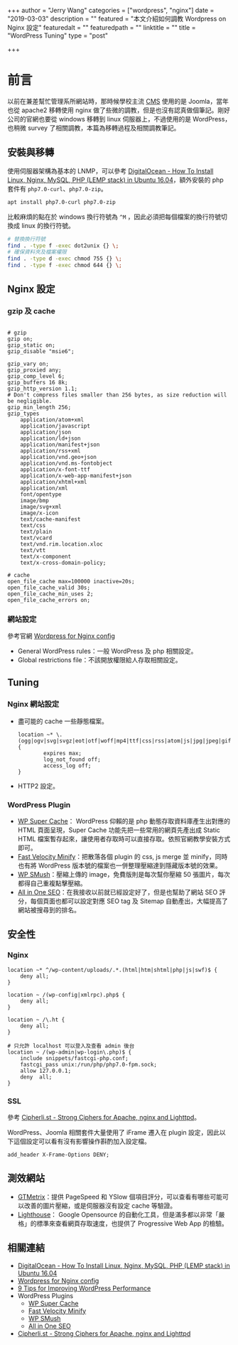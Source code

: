 +++
author = "Jerry Wang"
categories = ["wordpress", "nginx"]
date = "2019-03-03"
description = ""
featured = "本文介紹如何調教 Wordpress on Nginx 設定"
featuredalt = ""
featuredpath = ""
linktitle = ""
title = "WordPress Tuning"
type = "post"

+++

# 前言
以前在兼差幫忙管理系所網站時，那時候學校主流 [CMS](https://en.wikipedia.org/wiki/Content_management_system ) 使用的是 Joomla，當年也從 apache2 移轉使用 nginx 做了些微的調教，但是也沒有認真做個筆記。剛好公司的官網也要從 windows 移轉到 linux 伺服器上，不過使用的是 WordPress，也稍微 survey 了相關調教，本篇為移轉過程及相關調教筆記。

## 安裝與移轉

使用伺服器架構為基本的 LNMP，可以參考 [DigitalOcean - How To Install Linux, Nginx, MySQL, PHP (LEMP stack) in Ubuntu 16.04](https://www.digitalocean.com/community/tutorials/how-to-install-linux-nginx-mysql-php-lemp-stack-in-ubuntu-16-04)，額外安裝的 php 套件有 `php7.0-curl`、`php7.0-zip`。

```bash
apt install php7.0-curl php7.0-zip
```

比較麻煩的點在於 windows 換行符號為 `^M` ，因此必須把每個檔案的換行符號切換成 linux 的換行符號。

```bash
# 替換換行符號
find . -type f -exec dot2unix {} \;
# 確保資料夾及檔案權限
find . -type d -exec chmod 755 {} \;
find . -type f -exec chmod 644 {} \;
```

## Nginx 設定

### gzip 及 cache

```nginx

# gzip
gzip on;
gzip_static on;
gzip_disable "msie6";

gzip_vary on;
gzip_proxied any;
gzip_comp_level 6;
gzip_buffers 16 8k;
gzip_http_version 1.1;
# Don't compress files smaller than 256 bytes, as size reduction will be negligible.
gzip_min_length 256;
gzip_types
    application/atom+xml
    application/javascript
    application/json
    application/ld+json
    application/manifest+json
    application/rss+xml
    application/vnd.geo+json
    application/vnd.ms-fontobject
    application/x-font-ttf
    application/x-web-app-manifest+json
    application/xhtml+xml
    application/xml
    font/opentype
    image/bmp
    image/svg+xml
    image/x-icon
    text/cache-manifest
    text/css
    text/plain
    text/vcard
    text/vnd.rim.location.xloc
    text/vtt
    text/x-component
    text/x-cross-domain-policy;

# cache
open_file_cache max=100000 inactive=20s;
open_file_cache_valid 30s;
open_file_cache_min_uses 2;
open_file_cache_errors on;
```

### 網站設定

參考官網 [Wordpress for Nginx config](https://codex.wordpress.org/Nginx)

- General WordPress rules：一般 WordPress 及 php 相關設定。
- Global restrictions file：不該開放權限給人存取相關設定。

## Tuning

### Nginx 網站設定

* 盡可能的 cache 一些靜態檔案。
    ```nginx
    location ~* \.(ogg|ogv|svg|svgz|eot|otf|woff|mp4|ttf|css|rss|atom|js|jpg|jpeg|gif|png|ico|zip|tgz|gz|rar|bz2|doc|xls|exe|ppt|tar|mid|midi|wav|bmp|rtf)$ {
            expires max;
            log_not_found off;
            access_log off;
    }
    ```
* HTTP2 設定。

### WordPress Plugin

* [WP Super Cache](https://wordpress.org/plugins/wp-super-cache/)： WordPress 仰賴的是 php 動態存取資料庫產生出對應的 HTML 頁面呈現，Super Cache 功能先把一些常用的網頁先產出成 Static HTML 檔案暫存起來，讓使用者存取時可以直接存取。依照官網教學安裝方式即可。
* [Fast Velocity Minify](https://wordpress.org/plugins/fast-velocity-minify/)：把散落各個 plugin 的 css, js merge 並 minify，同時也有將 WordPress 版本號的檔案也一併整理壓縮達到隱藏版本號的效果。
* [WP SMush](https://wordpress.org/plugins/wp-smushit/)：壓縮上傳的 image，免費版則是每次幫你壓縮 50 張圖片，每次都得自己重複點擊壓縮。
* [All in One SEO](https://tw.wordpress.org/plugins/all-in-one-seo-pack/)：在我接收以前就已經設定好了，但是也幫助了網站 SEO 評分，每個頁面也都可以設定對應 SEO tag 及 Sitemap 自動產出，大幅提高了網站被搜尋到的排名。

## 安全性

### Nginx

```nginx
location ~* ^/wp-content/uploads/.*.(html|htm|shtml|php|js|swf)$ {
    deny all;
}

location ~ /(wp-config|xmlrpc).php$ {
    deny all;
}

location ~ /\.ht {
    deny all;
}

# 只允許 localhost 可以登入及查看 admin 後台
location ~ /(wp-admin|wp-login\.php)$ {
    include snippets/fastcgi-php.conf;
    fastcgi_pass unix:/run/php/php7.0-fpm.sock;
    allow 127.0.0.1;
    deny  all;
}
```

### SSL

參考 [Cipherli.st - Strong Ciphers for Apache, nginx and Lighttpd](https://cipherli.st/)。

 WordPress、Joomla 相關套件大量使用了 iFrame 遷入在 plugin 設定，因此以下這個設定可以看有沒有影響操作斟酌加入設定檔。
```
add_header X-Frame-Options DENY;
```

## 測效網站

* [GTMetrix](https://gtmetrix.com/)：提供 PageSpeed 和 YSlow 個項目評分，可以查看有哪些可能可以改善的圖片壓縮，或是伺服器沒有設定 cache 等驗證。
* [Lighthouse](https://developers.google.com/web/tools/lighthouse/)： Google Opensource 的自動化工具，但是滿多都以非常「嚴格」的標準來查看網頁存取速度，也提供了 Progressive Web App 的檢驗。

## 相關連結

* [DigitalOcean - How To Install Linux, Nginx, MySQL, PHP (LEMP stack) in Ubuntu 16.04](https://www.digitalocean.com/community/tutorials/how-to-install-linux-nginx-mysql-php-lemp-stack-in-ubuntu-16-04)
* [Wordpress for Nginx config](https://codex.wordpress.org/Nginx)
* [9 Tips for Improving WordPress Performance](https://www.nginx.com/blog/9-tips-for-improving-wordpress-performance-with-nginx/)
* WordPress Plugins
    * [WP Super Cache](https://wordpress.org/plugins/wp-super-cache/)
    * [Fast Velocity Minify](https://wordpress.org/plugins/fast-velocity-minify/)
    * [WP SMush](https://wordpress.org/plugins/wp-smushit/)
    * [All in One SEO](https://tw.wordpress.org/plugins/all-in-one-seo-pack/)
* [Cipherli.st - Strong Ciphers for Apache, nginx and Lighttpd](https://cipherli.st/)
